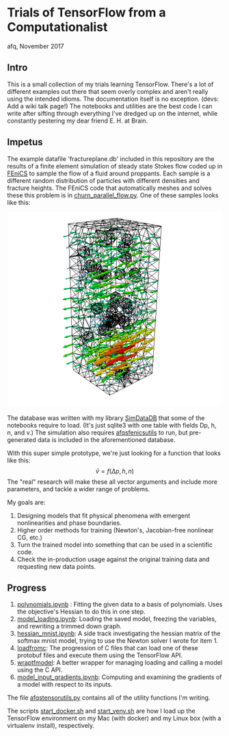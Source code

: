 # Trials of TensorFlow from a Computationalist

afq, November 2017

## Intro
This is a small collection of my trials learning TensorFlow. There's a lot of different examples out there that seem overly complex and aren't really using the intended idioms. The documentation itself is no exception. (devs: Add a wiki talk page!) The notebooks and utilities are the best code I can write after sifting through everything I've dredged up on the internet, while constantly pestering my dear friend E. H. at Brain.

## Impetus

The example datafile 'fractureplane.db' included in this repository are the results of a finite element simulation of steady state Stokes flow coded up in [FEniCS](fenicsproject.org) to sample the flow of a fluid around proppants. Each sample is a different random distribution of particles with different densities and fracture heights. The FEniCS code that automatically meshes and solves these this problem is in [churn_parallel_flow.py](churn_parallel_flow.py). One of these samples looks like this:

![Flow in a fracture around proppants](images/flowfield.png)

The database was written with my library [SimDataDB](https://bitbucket.org/afqueiruga/simdatadb/) that some of the notebooks require to load. (It's just sqlite3 with one table with fields Dp, h, n, and v.) The simulation also requires [afqsfenicsutils](https://bitbucket.org/afqueiruga/afqsfenicsutils/) to run, but pre-generated data is included in the aforementioned database.

With this super simple prototype, we're just looking for a function that looks like this:
$$\bar{v} = f(\Delta p,h,n)$$
The "real" research will make these all vector arguments and include more parameters, and tackle a wider range of problems.

My goals are:

1. Designing models that fit physical phenomena with emergent nonlinearities and phase boundaries.
2. Higher order methods for training (Newton's, Jacobian-free nonlinear CG, etc.)
3. Turn the trained model into something that can be used in a scientific code.
4. Check the in-production usage against the original training data and requesting new data points.

## Progress

1. [polynomials.ipynb](polynomials.ipynb) : Fitting the given data to a basis of polynomials. Uses the objective's Hessian to do this in one step.
2. [model_loading.ipynb](model_loading.ipynb): Loading the saved model, freezing the variables, and rewriting a trimmed down graph.
3. [hessian_mnist.ipynb](hessian_mnist.ipynb): A side track investigating the hessian matrix of the softmax mnist model, trying to use the Newton solver I wrote for item 1.
4. [loadfromc](loadfromc): The progression of C files that can load one of these protobuf files and execute them using the TensorFlow API.
5. [wraptfmodel](wraptfmodel): A better wrapper for managing loading and calling a model using the C API.
6. [model_input_gradients.ipynb](model_input_gradients.ipynd): Computing and examining the gradients of a model with respect to its inputs.

The file [afqstensorutils.py](afqstensorutils.py) contains all of the utility functions I'm writing.

The scripts [start_docker.sh](start_docker.sh) and [start_venv.sh](start_venv.sh) are how I load up the TensorFlow environment on my Mac (with docker) and my Linux box (with a virtualenv install), respectively. 
